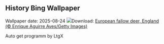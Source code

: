 ## History Bing Wallpaper
Wallpaper date: 2025-08-24
![](https://www.bing.com/th?id=OHR.CervusDama_EN-IN1330796053_UHD.jpg&w=1000)Download: [European fallow deer, England (© Enrique Aguirre Aves/Getty Images)](https://www.bing.com/th?id=OHR.CervusDama_EN-IN1330796053_UHD.jpg)

Auto get programm by LtgX
